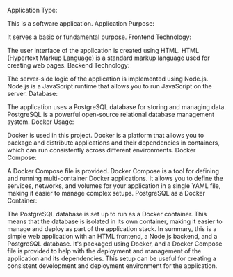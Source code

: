 Application Type:

This is a software application.
Application Purpose:

It serves a basic or fundamental purpose.
Frontend Technology:

The user interface of the application is created using HTML. HTML (Hypertext Markup Language) is a standard markup language used for creating web pages.
Backend Technology:

The server-side logic of the application is implemented using Node.js. Node.js is a JavaScript runtime that allows you to run JavaScript on the server.
Database:

The application uses a PostgreSQL database for storing and managing data. PostgreSQL is a powerful open-source relational database management system.
Docker Usage:

Docker is used in this project. Docker is a platform that allows you to package and distribute applications and their dependencies in containers, which can run consistently across different environments.
Docker Compose:

A Docker Compose file is provided. Docker Compose is a tool for defining and running multi-container Docker applications. It allows you to define the services, networks, and volumes for your application in a single YAML file, making it easier to manage complex setups.
PostgreSQL as a Docker Container:

The PostgreSQL database is set up to run as a Docker container. This means that the database is isolated in its own container, making it easier to manage and deploy as part of the application stack.
In summary, this is a simple web application with an HTML frontend, a Node.js backend, and a PostgreSQL database. It's packaged using Docker, and a Docker Compose file is provided to help with the deployment and management of the application and its dependencies. This setup can be useful for creating a consistent development and deployment environment for the application.





